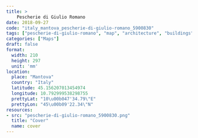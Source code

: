 ```yaml
---
title: > 
    Pescherie di Giulio Romano
date: 2018-09-27
code: "italy_mantova_pescherie-di-giulio-romano_5900830"
tags: ["pescherie-di-giulio-romano", "map", "architecture", "buildings", "Mantova", "Italy"]
categories: ["Maps"]
draft: false
format:
  width: 210
  height: 297
  unit: 'mm'
location:
  place: "Mantova"
  country: "Italy"
  latitude: 45.156207013454974
  longitude: 10.792999538298755
  prettyLat: "10\u00b047'34.79\"E"
  prettyLon: "45\u00b09'22.34\"N"
resources:
- src: "pescherie-di-giulio-romano_5900830.png"
  title: "Cover"
  name: cover
---
```

